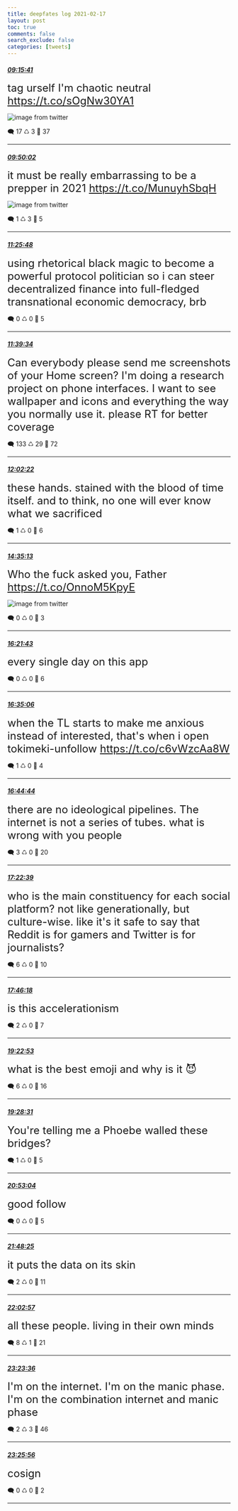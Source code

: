 ```yaml
---
title: deepfates log 2021-02-17
layout: post
toc: true
comments: false
search_exclude: false
categories: [tweets]
---
```



#### <a href = "https://twitter.com/deepfates/status/1362073240705769476">*09:15:41*</a>

<font size="5">tag urself I'm chaotic neutral  https://t.co/sOgNw30YA1</font>

![image from twitter](/images/EucOZEGU4AMFX1p.jpg)


🗨️ 17 ♺ 3 🤍  37   

---
    
#### <a href = "https://twitter.com/deepfates/status/1362081887796137989">*09:50:02*</a>

<font size="5">it must be really embarrassing to be a prepper in 2021  https://t.co/MunuyhSbqH</font>

![image from twitter](/images/EucWQPmVEAAfnPa.jpg)


🗨️ 1 ♺ 3 🤍  5   

---
    
#### <a href = "https://twitter.com/deepfates/status/1362105988040417283">*11:25:48*</a>

<font size="5">using rhetorical black magic to become a powerful protocol politician so i can steer decentralized finance into full-fledged transnational economic democracy, brb</font>



🗨️ 0 ♺ 0 🤍  5   

---
    
#### <a href = "https://twitter.com/deepfates/status/1362109449259782145">*11:39:34*</a>

<font size="5">Can everybody please send me screenshots of your Home screen? I'm doing a research project on phone interfaces.  I want to see wallpaper and icons and everything the way you normally use it. please RT for better coverage</font>



🗨️ 133 ♺ 29 🤍  72   

---
    
#### <a href = "https://twitter.com/deepfates/status/1362115190427246593">*12:02:22*</a>

<font size="5">these hands. stained with the blood of time itself. and to think, no one will ever know what we sacrificed</font>



🗨️ 1 ♺ 0 🤍  6   

---
    
#### <a href = "https://twitter.com/deepfates/status/1362153655445581824">*14:35:13*</a>

<font size="5">Who the fuck asked you, Father  https://t.co/OnnoM5KpyE</font>

![image from twitter](/images/EudXhkHU4AAezBj.jpg)


🗨️ 0 ♺ 0 🤍  3   

---
    
#### <a href = "https://twitter.com/deepfates/status/1362180457224232962">*16:21:43*</a>

<font size="5">every single day on this app</font>



🗨️ 0 ♺ 0 🤍  6   

---
    
#### <a href = "https://twitter.com/deepfates/status/1362183822805069830">*16:35:06*</a>

<font size="5">when the TL starts to make me anxious instead of interested, that's when i open tokimeki-unfollow   https://t.co/c6vWzcAa8W</font>



🗨️ 1 ♺ 0 🤍  4   

---
    
#### <a href = "https://twitter.com/deepfates/status/1362186249033814018">*16:44:44*</a>

<font size="5">there are no ideological pipelines. The internet is not a series of tubes. what is wrong with you people</font>



🗨️ 3 ♺ 0 🤍  20   

---
    
#### <a href = "https://twitter.com/deepfates/status/1362195792140718080">*17:22:39*</a>

<font size="5">who is the main constituency for each social platform? not like generationally, but culture-wise.   like it's it safe to say that Reddit is for gamers and Twitter is for journalists?</font>



🗨️ 6 ♺ 0 🤍  10   

---
    
#### <a href = "https://twitter.com/deepfates/status/1362201743187058691">*17:46:18*</a>

<font size="5">is this accelerationism</font>



🗨️ 2 ♺ 0 🤍  7   

---
    
#### <a href = "https://twitter.com/deepfates/status/1362226047266168835">*19:22:53*</a>

<font size="5">what is the best emoji and why is it 😈</font>



🗨️ 6 ♺ 0 🤍  16   

---
    
#### <a href = "https://twitter.com/deepfates/status/1362227465091878917">*19:28:31*</a>

<font size="5">You're telling me a Phoebe walled these bridges?</font>



🗨️ 1 ♺ 0 🤍  5   

---
    
#### <a href = "https://twitter.com/deepfates/status/1362248742024343553">*20:53:04*</a>

<font size="5">good follow</font>



🗨️ 0 ♺ 0 🤍  5   

---
    
#### <a href = "https://twitter.com/deepfates/status/1362262672369090563">*21:48:25*</a>

<font size="5">it puts the data on its skin</font>



🗨️ 2 ♺ 0 🤍  11   

---
    
#### <a href = "https://twitter.com/deepfates/status/1362266328967434245">*22:02:57*</a>

<font size="5">all these people. living in their own minds</font>



🗨️ 8 ♺ 1 🤍  21   

---
    
#### <a href = "https://twitter.com/deepfates/status/1362286626836074498">*23:23:36*</a>

<font size="5">I'm on the internet.  I'm on the manic phase.  I'm on the combination internet and manic phase</font>



🗨️ 2 ♺ 3 🤍  46   

---
    
#### <a href = "https://twitter.com/deepfates/status/1362287212788731908">*23:25:56*</a>

<font size="5">cosign</font>



🗨️ 0 ♺ 0 🤍  2   

---
    
            

